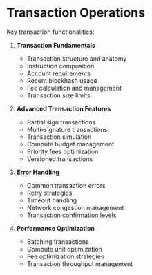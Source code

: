 # Transaction Operations

Key transaction functionalities:

1. **Transaction Fundamentals**
   - Transaction structure and anatomy
   - Instruction composition
   - Account requirements
   - Recent blockhash usage
   - Fee calculation and management
   - Transaction size limits

2. **Advanced Transaction Features**
   - Partial sign transactions
   - Multi-signature transactions
   - Transaction simulation
   - Compute budget management
   - Priority fees optimization
   - Versioned transactions

3. **Error Handling**
   - Common transaction errors
   - Retry strategies
   - Timeout handling
   - Network congestion management
   - Transaction confirmation levels

4. **Performance Optimization**
   - Batching transactions
   - Compute unit optimization
   - Fee optimization strategies
   - Transaction throughput management
